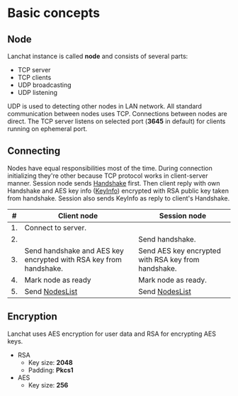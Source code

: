 # Basic concepts

## Node
Lanchat instance is called **node** and consists of several parts:

* TCP server
* TCP clients
* UDP broadcasting
* UDP listening

UDP is used to detecting other nodes in LAN network. All standard communication between nodes uses TCP.
Connections between nodes are direct. The TCP server listens on selected port (**3645** in default) for clients running on ephemeral port.

## Connecting
Nodes have equal responsibilities most of the time. During connection initializing they're other because TCP protocol works in client-server manner. Session node sends [Handshake](api.md#handshake) first. Then client reply with own Handshake and AES key info ([KeyInfo](api.md#keyinfo)) encrypted with RSA public key taken from handshake. Session also sends KeyInfo as reply to client's Handshake.


| #  | Client node                                                       | Session node                                        |
|----|-------------------------------------------------------------------|-----------------------------------------------------|
| 1. | Connect to server.                                                |                                                     |
| 2. |                                                                   | Send handshake.                                     |
| 3. | Send handshake and AES key encrypted with RSA key from handshake. | Send AES key encrypted with RSA key from handshake. |
| 4. | Mark node as ready                                                | Mark node as ready.                                 |
| 5. | Send [NodesList](api.md#nodeslist)                                | Send [NodesList](api.md#nodeslist)                  |

## Encryption
Lanchat uses AES encryption for user data and RSA for encrypting AES keys.

* RSA
    * Key size: **2048**
    * Padding: **Pkcs1**
* AES
    * Key size: **256**
